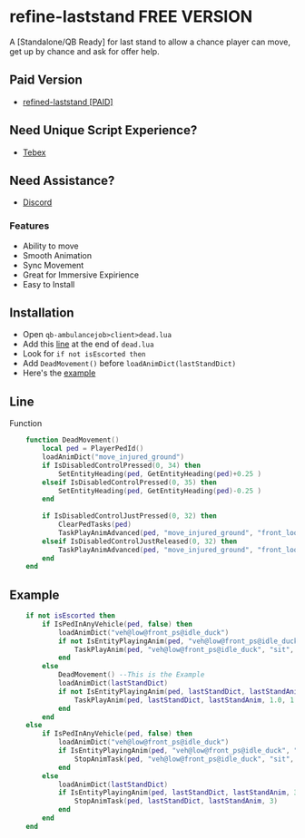 # refine-laststand FREE VERSION
A [Standalone/QB Ready] for last stand to allow a chance player can move, get up by chance and ask for offer help.

## Paid Version
- [refined-laststand [PAID]](https://refined.tebex.io/package/5891340)

## Need Unique Script Experience?
- [Tebex](https://refined.tebex.io/)

## Need Assistance?
- [Discord](https://discord.gg/Va9YArM6uW)

### Features
- Ability to move
- Smooth Animation
- Sync Movement
- Great for Immersive Expirience
- Easy to Install

## Installation

* Open `qb-ambulancejob>client>dead.lua`
* Add this [line](#Line) at the end of `dead.lua`
* Look for `if not isEscorted then`
* Add `DeadMovement()` before `loadAnimDict(lastStandDict)`
* Here's the [example](#Example)

## Line
Function
```lua
    function DeadMovement()
        local ped = PlayerPedId()
        loadAnimDict("move_injured_ground")
        if IsDisabledControlPressed(0, 34) then
            SetEntityHeading(ped, GetEntityHeading(ped)+0.25 )
        elseif IsDisabledControlPressed(0, 35) then
            SetEntityHeading(ped, GetEntityHeading(ped)-0.25 )
        end
        
        if IsDisabledControlJustPressed(0, 32) then
            ClearPedTasks(ped)
            TaskPlayAnimAdvanced(ped, "move_injured_ground", "front_loop", GetEntityCoords(ped), 1.0, 0.0, GetEntityHeading(ped), 1.0, 1.0, 1.0, 47, 1.0, 0, 0)
        elseif IsDisabledControlJustReleased(0, 32) then 
            TaskPlayAnimAdvanced(ped, "move_injured_ground", "front_loop", GetEntityCoords(ped), 1.0, 0.0, GetEntityHeading(ped), 1.0, 1.0, 1.0, 46, 1.0, 0, 0)
        end
    end
```

## Example

```lua
    if not isEscorted then
        if IsPedInAnyVehicle(ped, false) then
            loadAnimDict("veh@low@front_ps@idle_duck")
            if not IsEntityPlayingAnim(ped, "veh@low@front_ps@idle_duck", "sit", 3) then
                TaskPlayAnim(ped, "veh@low@front_ps@idle_duck", "sit", 1.0, 1.0, -1, 1, 0, 0, 0, 0)
            end
        else
            DeadMovement() --This is the Example 
            loadAnimDict(lastStandDict)
            if not IsEntityPlayingAnim(ped, lastStandDict, lastStandAnim, 3) then
                TaskPlayAnim(ped, lastStandDict, lastStandAnim, 1.0, 1.0, -1, 1, 0, 0, 0, 0)
            end
        end
    else
        if IsPedInAnyVehicle(ped, false) then
            loadAnimDict("veh@low@front_ps@idle_duck")
            if IsEntityPlayingAnim(ped, "veh@low@front_ps@idle_duck", "sit", 3) then
                StopAnimTask(ped, "veh@low@front_ps@idle_duck", "sit", 3)
            end
        else
            loadAnimDict(lastStandDict)
            if IsEntityPlayingAnim(ped, lastStandDict, lastStandAnim, 3) then
                StopAnimTask(ped, lastStandDict, lastStandAnim, 3)
            end
        end
    end
```
